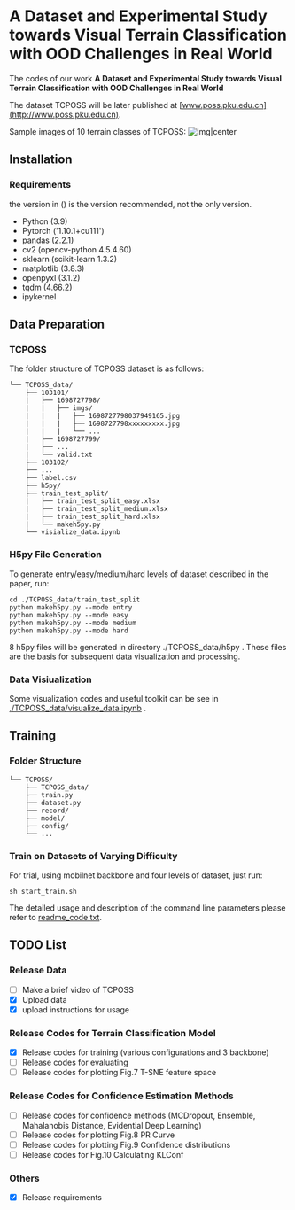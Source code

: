# A Dataset and Experimental Study towards Visual Terrain Classification with OOD Challenges in Real World
The codes of our work **A Dataset and Experimental Study towards Visual Terrain Classification with OOD Challenges in Real World**

The dataset TCPOSS will be later published at [www.poss.pku.edu.cn](http://www.poss.pku.edu.cn).

Sample images of 10 terrain classes of TCPOSS:
![img|center](./img_exm/fig3.png)
## Installation

### Requirements

the version in () is the version recommended, not the only version.
- Python (3.9)
- Pytorch ('1.10.1+cu111')
- pandas (2.2.1)
- cv2 (opencv-python 4.5.4.60)
- sklearn (scikit-learn 1.3.2)
- matplotlib (3.8.3)
- openpyxl (3.1.2)
- tqdm (4.66.2)
- ipykernel

## Data Preparation

### TCPOSS
The folder structure of TCPOSS dataset is as follows:
```
└── TCPOSS_data/
    ├── 103101/ 
    |   ├── 1698727798/
    |   |   ├── imgs/
    |   |   |   ├── 1698727798037949165.jpg
    |   |   |   ├── 1698727798xxxxxxxxx.jpg
    |   |   |   └── ...
    |   ├── 1698727799/
    |   ├── ...
    |   └── valid.txt
    ├── 103102/
    ├── ...
    ├── label.csv
    ├── h5py/
    ├── train_test_split/
    |   ├── train_test_split_easy.xlsx
    |   ├── train_test_split_medium.xlsx
    |   ├── train_test_split_hard.xlsx  
    |   └── makeh5py.py
    └── visialize_data.ipynb
```

### H5py File Generation
To generate entry/easy/medium/hard levels of dataset described in the paper, run:
```
cd ./TCPOSS_data/train_test_split
python makeh5py.py --mode entry
python makeh5py.py --mode easy
python makeh5py.py --mode medium
python makeh5py.py --mode hard
```
8 h5py files will be generated in directory ./TCPOSS_data/h5py . These files are the basis for subsequent data visualization and processing.

### Data Visiualization
Some visualization codes and useful toolkit can be see in [./TCPOSS_data/visualize_data.ipynb](./bak/visualize_data.ipynb) .

## Training

### Folder Structure
```
└── TCPOSS/
    ├── TCPOSS_data/
    ├── train.py
    ├── dataset.py
    ├── record/
    ├── model/
    ├── config/
    └── ...
```

### Train on Datasets of Varying Difficulty 
For trial, using mobilnet backbone and four levels of dataset, just run:

```
sh start_train.sh
```

The detailed usage and description of the command line parameters please refer to [readme_code.txt](./readme_code.txt).

## TODO List
### Release Data
- [ ] Make a brief video of TCPOSS
- [x] Upload data 
- [x] upload instructions for usage

### Release Codes for Terrain Classification Model
- [x] Release codes for training (various configurations and 3 backbone)
- [ ] Release codes for evaluating
- [ ] Release codes for plotting Fig.7 T-SNE feature space

### Release Codes for Confidence Estimation Methods
- [ ] Release codes for confidence methods (MCDropout, Ensemble, Mahalanobis Distance, Evidential Deep Learning)
- [ ] Release codes for plotting Fig.8 PR Curve
- [ ] Release codes for plotting Fig.9 Confidence distributions
- [ ] Release codes for Fig.10 Calculating KLConf

### Others
- [x] Release requirements
